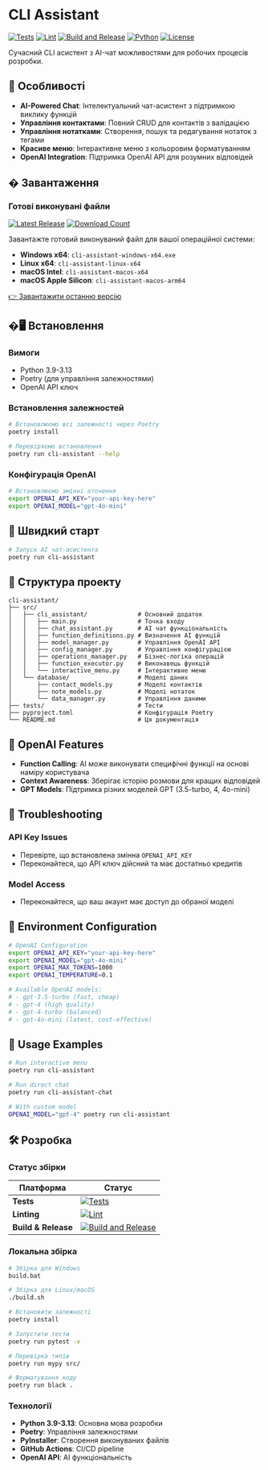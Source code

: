 # CLI Assistant

[![Tests](https://github.com/UniverAIML/cli-assistant/actions/workflows/tests.yml/badge.svg)](https://github.com/UniverAIML/cli-assistant/actions/workflows/tests.yml)
[![Lint](https://github.com/UniverAIML/cli-assistant/actions/workflows/lint.yml/badge.svg)](https://github.com/UniverAIML/cli-assistant/actions/workflows/lint.yml)
[![Build and Release](https://github.com/UniverAIML/cli-assistant/actions/workflows/build-and-release.yml/badge.svg)](https://github.com/UniverAIML/cli-assistant/actions/workflows/build-and-release.yml)
[![Python](https://img.shields.io/badge/python-3.9%2B-blue.svg)](https://www.python.org/downloads/)
[![License](https://img.shields.io/badge/license-MIT-green.svg)](LICENSE)

Сучасний CLI асистент з AI-чат можливостями для робочих процесів розробки.

## 🚀 Особливості

- **AI-Powered Chat**: Інтелектуальний чат-асистент з підтримкою виклику функцій
- **Управління контактами**: Повний CRUD для контактів з валідацією
- **Управління нотатками**: Створення, пошук та редагування нотаток з тегами
- **Красиве меню**: Інтерактивне меню з кольоровим форматуванням
- **OpenAI Integration**: Підтримка OpenAI API для розумних відповідей

## � Завантаження

### Готові виконувані файли
[![Latest Release](https://img.shields.io/github/v/release/UniverAIML/cli-assistant)](https://github.com/UniverAIML/cli-assistant/releases/latest)
[![Download Count](https://img.shields.io/github/downloads/UniverAIML/cli-assistant/total)](https://github.com/UniverAIML/cli-assistant/releases)

Завантажте готовий виконуваний файл для вашої операційної системи:

- **Windows x64**: `cli-assistant-windows-x64.exe`
- **Linux x64**: `cli-assistant-linux-x64`
- **macOS Intel**: `cli-assistant-macos-x64`
- **macOS Apple Silicon**: `cli-assistant-macos-arm64`

[👉 Завантажити останню версію](https://github.com/UniverAIML/cli-assistant/releases/latest)

## �🖥️ Встановлення

### Вимоги
- Python 3.9-3.13
- Poetry (для управління залежностями)
- OpenAI API ключ

### Встановлення залежностей
```bash
# Встановлюємо всі залежності через Poetry
poetry install

# Перевіряємо встановлення
poetry run cli-assistant --help
```

### Конфігурація OpenAI
```bash
# Встановлюємо змінні оточення
export OPENAI_API_KEY="your-api-key-here"
export OPENAI_MODEL="gpt-4o-mini"
```

## 🎯 Швидкий старт

```bash
# Запуск AI чат-асистента
poetry run cli-assistant
```

## 📁 Структура проекту

```
cli-assistant/
├── src/
│   ├── cli_assistant/              # Основний додаток
│   │   ├── main.py                 # Точка входу
│   │   ├── chat_assistant.py       # AI чат функціональність
│   │   ├── function_definitions.py # Визначення AI функцій
│   │   ├── model_manager.py        # Управління OpenAI API
│   │   ├── config_manager.py       # Управління конфігурацією
│   │   ├── operations_manager.py   # Бізнес-логіка операцій
│   │   ├── function_executor.py    # Виконавець функцій
│   │   └── interactive_menu.py     # Інтерактивне меню
│   └── database/                   # Моделі даних
│       ├── contact_models.py       # Моделі контактів
│       ├── note_models.py          # Моделі нотаток
│       └── data_manager.py         # Управління даними
├── tests/                          # Тести
├── pyproject.toml                  # Конфігурація Poetry
└── README.md                       # Ця документація
```

## 🤖 OpenAI Features

- **Function Calling**: AI може виконувати специфічні функції на основі наміру користувача
- **Context Awareness**: Зберігає історію розмови для кращих відповідей
- **GPT Models**: Підтримка різних моделей GPT (3.5-turbo, 4, 4o-mini)

## 🚨 Troubleshooting

### API Key Issues
- Перевірте, що встановлена змінна `OPENAI_API_KEY`
- Переконайтеся, що API ключ дійсний та має достатньо кредитів

### Model Access
- Переконайтеся, що ваш акаунт має доступ до обраної моделі


## 🌟 Environment Configuration

```bash
# OpenAI Configuration
export OPENAI_API_KEY="your-api-key-here"
export OPENAI_MODEL="gpt-4o-mini"
export OPENAI_MAX_TOKENS=1000
export OPENAI_TEMPERATURE=0.1

# Available OpenAI models:
# - gpt-3.5-turbo (fast, cheap)
# - gpt-4 (high quality)
# - gpt-4-turbo (balanced)
# - gpt-4o-mini (latest, cost-effective)
```

## 🚀 Usage Examples

```bash
# Run interactive menu
poetry run cli-assistant

# Run direct chat
poetry run cli-assistant-chat

# With custom model
OPENAI_MODEL="gpt-4" poetry run cli-assistant
```

## 🛠️ Розробка

### Статус збірки

| Платформа | Статус |
|-----------|--------|
| **Tests** | [![Tests](https://github.com/UniverAIML/cli-assistant/actions/workflows/tests.yml/badge.svg)](https://github.com/UniverAIML/cli-assistant/actions/workflows/tests.yml) |
| **Linting** | [![Lint](https://github.com/UniverAIML/cli-assistant/actions/workflows/lint.yml/badge.svg)](https://github.com/UniverAIML/cli-assistant/actions/workflows/lint.yml) |
| **Build & Release** | [![Build and Release](https://github.com/UniverAIML/cli-assistant/actions/workflows/build-and-release.yml/badge.svg)](https://github.com/UniverAIML/cli-assistant/actions/workflows/build-and-release.yml) |

### Локальна збірка

```bash
# Збірка для Windows
build.bat

# Збірка для Linux/macOS  
./build.sh

# Встановити залежності
poetry install

# Запустити тести
poetry run pytest -v

# Перевірка типів
poetry run mypy src/

# Форматування коду
poetry run black .
```

### Технології

- **Python 3.9-3.13**: Основна мова розробки
- **Poetry**: Управління залежностями
- **PyInstaller**: Створення виконуваних файлів
- **GitHub Actions**: CI/CD pipeline
- **OpenAI API**: AI функціональність
